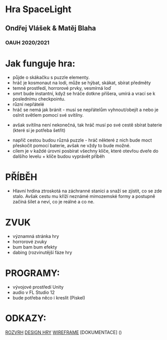 # Hra SpaceLight
## Ondřej Vlášek & Matěj Blaha
### OAUH 2020/2021

Jak funguje hra:
===============
* půjde o skákačku s puzzle elementy.
* hráč je kosmonaut na lodi, může se hýbat, skákat, sbírat předměty
* temné prostředí, horrorové prvky, vesmírná loď
* smrt bude instantní, když se hráče dotkne příšera, umírá a vrací se k poslednímu checkpointu.
* různí nepřátelé
* hráč se nemá jak bránit - musí se nepřátelům vyhnout/obejít a nebo je oslnit světlem pomocí své svítilny.
- avšak svítilna není nekonečná, tak hráč musí po své cestě sbírat baterie (které si je potřeba šetřit)
* napříč cestou budou různá puzzle - hráč některé z nich bude moct přeskočit pomocí baterie, avšak ne vždy to bude možné.
* cílem je v každé úrovni posbírat všechny klíče, které otevřou dveře do dalšího levelu + klíče budou vyprávět příběh 

PŘÍBĚH 
===============
- Hlavní hrdina ztroskotá na záchranné stanici a snaží se zjistit, co se zde stalo. Avšak cestu mu kříží neznámé mimozemské formy a postupně začíná šílet a neví,
 co je reálné a co ne.

ZVUK
===============
- významná stránka hry
- horrorové zvuky
- bum bam bum efekty
- dabing (rozvinutější fáze hry

PROGRAMY: 
===============
- vývojové prostředí Unity
- audio v FL Studio 12
- bude potřeba něco i kreslit (Piskel)

ODKAZY: 
===============
[ROZVRH](https://github.com/vlshk999/SpaceLight/blob/main/DOC/rozvrh.md)
[DESIGN HRY](https://github.com/vlshk999/SpaceLight/blob/main/DOC/design.md)
[WIREFRAME](https://github.com/vlshk999/SpaceLight/blob/main/DOC/wireframe.png)
[DOKUMENTACE] ()
